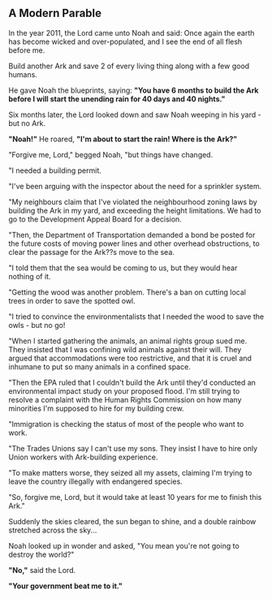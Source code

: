 <div id="wikitext">

<div style="display: none;">

Summary:If God decided to have another flood and called on Noah again...
Parent:(Main.)<span
class="wikiword">[HumourousStuff](http://wiki.tamouse.org?n=Main.HumourousStuff?action=print)</span>
includeme:[HumourousStuff](http://wiki.tamouse.org?n=Main.HumourousStuff?action=print)
Categories:[Articles](http://wiki.tamouse.org?n=Category.Articles) Tags:
noah, god, flood, 2011

</div>

<div class="vspace">

</div>

A Modern Parable
----------------

In the year 2011, the Lord came unto Noah and said: Once again the earth
has become wicked and over-populated, and I see the end of all flesh
before me.

Build another Ark and save 2 of every living thing along with a few good
humans.

He gave Noah the blueprints, saying: **"You have 6 months to build the
Ark before I will start the unending rain for 40 days and 40 nights."**

Six months later, the Lord looked down and saw Noah weeping in his
yard - but no Ark.

**"Noah!"** He roared, **"I'm about to start the rain! Where is the
Ark?"**

"Forgive me, Lord," begged Noah, "but things have changed.

"I needed a building permit.

"I've been arguing with the inspector about the need for a sprinkler
system.

"My neighbours claim that I've violated the neighbourhood zoning laws by
building the Ark in my yard, and exceeding the height limitations. We
had to go to the Development Appeal Board for a decision.

"Then, the Department of Transportation demanded a bond be posted for
the future costs of moving power lines and other overhead obstructions,
to clear the passage for the Ark??s move to the sea.

"I told them that the sea would be coming to us, but they would hear
nothing of it.

"Getting the wood was another problem. There's a ban on cutting local
trees in order to save the spotted owl.

"I tried to convince the environmentalists that I needed the wood to
save the owls - but no go!

"When I started gathering the animals, an animal rights group sued me.
They insisted that I was confining wild animals against their will. They
argued that accommodations were too restrictive, and that it is cruel
and inhumane to put so many animals in a confined space.

"Then the EPA ruled that I couldn't build the Ark until they'd conducted
an environmental impact study on your proposed flood. I'm still trying
to resolve a complaint with the Human Rights Commission on how many
minorities I'm supposed to hire for my building crew.

"Immigration is checking the status of most of the people who want to
work.

"The Trades Unions say I can't use my sons. They insist I have to hire
only Union workers with Ark-building experience.

"To make matters worse, they seized all my assets, claiming I'm trying
to leave the country illegally with endangered species.

"So, forgive me, Lord, but it would take at least 10 years for me to
finish this Ark."

Suddenly the skies cleared, the sun began to shine, and a double rainbow
stretched across the sky...

Noah looked up in wonder and asked, "You mean you're not going to
destroy the world?"

**"No,"** said the Lord.

**"Your government beat me to it."**

</div>
